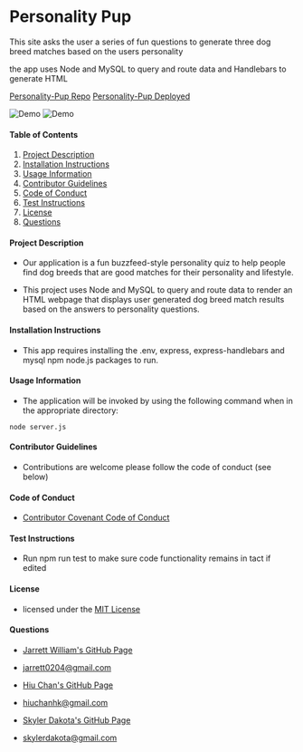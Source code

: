 # Personality Pup
This site asks the user a series of fun questions to generate three dog breed matches based on the users personality

the app uses Node and MySQL to query and route data and Handlebars to generate HTML

[Personality-Pup Repo](https://github.com/oxfordblucher/Project-2-Untitled)
[Personality-Pup Deployed](https://personality-pups.herokuapp.com)

![Demo](public/assets/img/personalitypuplogin.png)
![Demo](public/assets/img/personalitypupquiz.png)

#### Table of Contents

1. [Project Description](#project-description)
2. [Installation Instructions](#installation-instructions)
3. [Usage Information](#usage-information)
4. [Contributor Guidelines](#contributor-guidelines)
5. [Code of Conduct](#code-of-conduct)
6. [Test Instructions](#test-instructions)
7. [License](#license)
8. [Questions](#questions)

#### Project Description

* Our application is a fun buzzfeed-style personality quiz to help people find dog breeds that are good matches for their personality and lifestyle. 

* This project uses Node and MySQL to query and route data to render an HTML webpage that displays user generated dog breed match results based on the answers to personality questions.

#### Installation Instructions

* This app requires installing the .env, express, express-handlebars and mysql npm node.js packages to run.

#### Usage Information

* The application will be invoked by using the following command when in the appropriate directory:

```
node server.js
```

#### Contributor Guidelines

* Contributions are welcome please follow the code of conduct (see below)

#### Code of Conduct

* [Contributor Covenant Code of Conduct](https://www.contributor-covenant.org/version/2/0/code_of_conduct/code_of_conduct.md)

#### Test Instructions

* Run npm run test to make sure code functionality remains in tact if edited

#### License

* licensed under the [MIT License](Develop/LICENSE.txt)

#### Questions

* [Jarrett William's GitHub Page](https://github.com/JWilliams0204)
* jarrett0204@gmail.com

* [Hiu Chan's GitHub Page](https://github.com/oxfordblucher)
* hiuchanhk@gmail.com

* [Skyler Dakota's GitHub Page](http://github.com/skylerdakota)
* skylerdakota@gmail.com